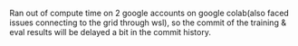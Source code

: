 Ran out of compute time on 2 google accounts on google colab(also faced issues connecting to the grid through wsl), so the commit of the training & eval results will be delayed a bit in the commit history.